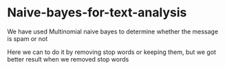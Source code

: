 # Naive-bayes-for-text-analysis

We have used Multinomial naive bayes to determine whether the message is spam or not

Here we can to do it by removing stop words or keeping them, but we got better result when we removed stop words


